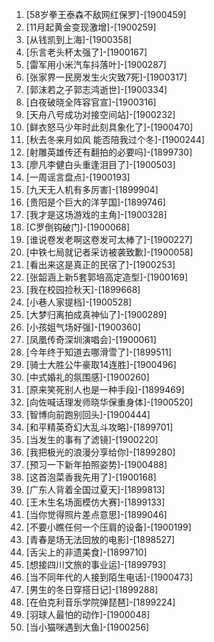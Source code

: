 
1. [58岁拳王泰森不敌网红保罗]-[1900459]
1. [11月起黄金变现激增]-[1900259]
1. [从钱凯到上海]-[1900358]
1. [乐言老头杯太强了]-[1900167]
1. [雷军用小米汽车抖落叶]-[1900287]
1. [张家界一民房发生火灾致7死]-[1900317]
1. [郭沫若之子郭志鸿逝世]-[1900334]
1. [白夜破晓全阵容官宣]-[1900316]
1. [天舟八号成功对接空间站]-[1900232]
1. [鲜衣怒马少年时此刻具象化了]-[1900470]
1. [秋去冬来月如风 能否陪我过个冬]-[1900244]
1. [射雕英雄传还有翻拍的必要吗]-[1899730]
1. [廖凡李健白头重逢泪目了]-[1900503]
1. [一周谣言盘点]-[1900193]
1. [九天无人机有多厉害]-[1899904]
1. [贵阳是个巨大的洋芋国]-[1899746]
1. [我才是这场游戏的主角]-[1900328]
1. [C罗倒钩破门]-[1900068]
1. [谁说卷发老啊这卷发可太棒了]-[1900227]
1. [中铁七局就记者采访被袭致歉]-[1900058]
1. [看出来这是真正的民宿了]-[1900253]
1. [张韶涵上新5套郭培高定造型]-[1900169]
1. [我在校园捡秋天]-[1899668]
1. [小巷人家提档]-[1900528]
1. [大梦归离拍成真神仙了]-[1900289]
1. [小孩姐气场好强]-[1900360]
1. [凤凰传奇深圳演唱会]-[1900061]
1. [今年终于知道去哪滑雪了]-[1899511]
1. [骑士大胜公牛豪取14连胜]-[1900496]
1. [中式婚礼的氛围感]-[1900260]
1. [原来笑死别人也是一种手段]-[1899469]
1. [向佐喊话理发师晓华保重身体]-[1900520]
1. [智博向前跑别回头]-[1900444]
1. [和平精英奇幻大乱斗攻略]-[1899701]
1. [当发生的事有了滤镜]-[1900220]
1. [我把极光的浪漫分享给你]-[1899280]
1. [预习一下新年拍照姿势]-[1900488]
1. [这首泡菜香我先用了]-[1900168]
1. [广东人背着全国过夏天]-[1899813]
1. [王木生名场面模仿大赛]-[1899133]
1. [当你觉得照片差点意思]-[1899046]
1. [不要小瞧任何一个压肩的设备]-[1900199]
1. [青春是场无法回放的电影]-[1898527]
1. [舌尖上的非遗美食]-[1899710]
1. [想接四川文旅的事业运]-[1899793]
1. [当不同年代的人接到陌生电话]-[1900473]
1. [男生的冬日穿搭日记]-[1899288]
1. [在伯克利音乐学院弹琵琶]-[1899224]
1. [羽球人最怕的动作]-[1900048]
1. [当小猫咪遇到大鱼]-[1900256]